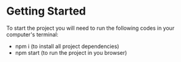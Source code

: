 # Getting Started

To start the project you will need to run the following codes in your computer's terminal:

- npm i (to install all project dependencies)
- npm start (to run the project in you browser)
